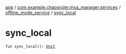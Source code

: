 [app](../../index.md) / [com.example.chaosruler.msa_manager.services](../index.md) / [offline_mode_service](index.md) / [sync_local](.)

# sync_local

`fun sync_local(): `[`Unit`](https://kotlinlang.org/api/latest/jvm/stdlib/kotlin/-unit/index.html)